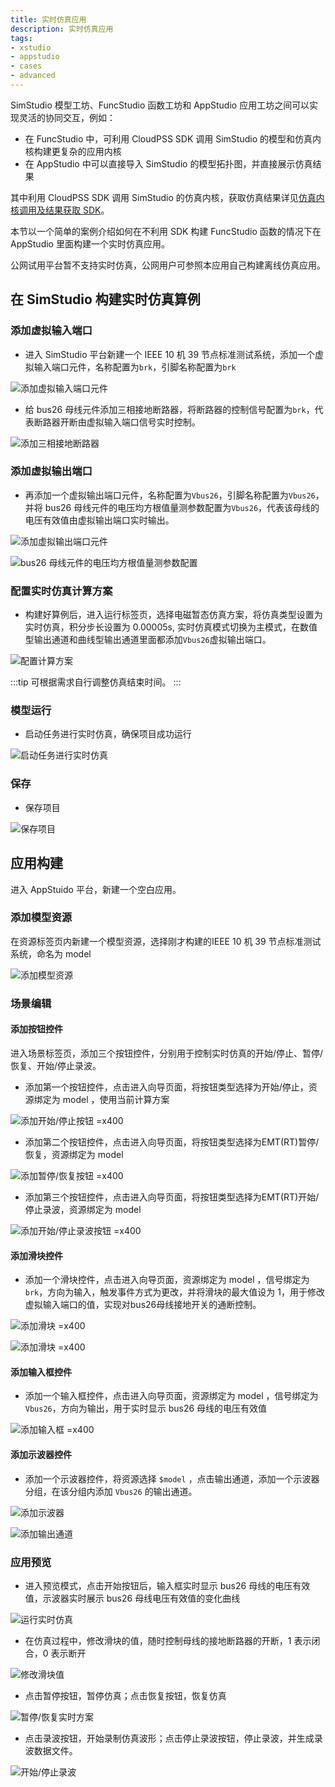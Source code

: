 ```yaml
--- 
title: 实时仿真应用
description: 实时仿真应用
tags:
- xstudio
- appstudio
- cases
- advanced
---
```


SimStudio 模型工坊、FuncStudio 函数工坊和 AppStudio 应用工坊之间可以实现灵活的协同交互，例如：

+ 在 FuncStudio 中，可利用 CloudPSS SDK 调用 SimStudio 的模型和仿真内核构建更复杂的应用内核
+ 在 AppStudio 中可以直接导入 SimStudio 的模型拓扑图，并直接展示仿真结果

其中利用 CloudPSS SDK 调用 SimStudio 的仿真内核，获取仿真结果详见[仿真内核调用及结果获取 SDK](../../../../80-sdk-python/40-emtlab-sdk/20-advanced/20-advanced-case2/index.md)。

本节以一个简单的案例介绍如何在不利用 SDK 构建 FuncStudio 函数的情况下在 AppStudio 里面构建一个实时仿真应用。

公网试用平台暂不支持实时仿真，公网用户可参照本应用自己构建离线仿真应用。

## 在 SimStudio 构建实时仿真算例

### 添加虚拟输入端口

- 进入 SimStudio 平台新建一个 IEEE 10 机 39 节点标准测试系统，添加一个虚拟输入端口元件，名称配置为`brk`，引脚名称配置为`brk`

![添加虚拟输入端口元件](./image-1.png)

- 给 bus26 母线元件添加三相接地断路器，将断路器的控制信号配置为`brk`，代表断路器开断由虚拟输入端口信号实时控制。

![添加三相接地断路器](./image-2.png)

### 添加虚拟输出端口

- 再添加一个虚拟输出端口元件，名称配置为`Vbus26`，引脚名称配置为`Vbus26`，并将 bus26 母线元件的电压均方根值量测参数配置为`Vbus26`，代表该母线的电压有效值由虚拟输出端口实时输出。

![添加虚拟输出端口元件](./image-3.png)

![bus26 母线元件的电压均方根值量测参数配置](./image-4.png)

### 配置实时仿真计算方案

- 构建好算例后，进入运行标签页，选择电磁暂态仿真方案，将仿真类型设置为实时仿真，积分步长设置为 0.00005s,
实时仿真模式切换为主模式，在数值型输出通道和曲线型输出通道里面都添加`Vbus26`虚拟输出端口。

![配置计算方案](./image-5.png)

:::tip
可根据需求自行调整仿真结束时间。
:::

### 模型运行

- 启动任务进行实时仿真，确保项目成功运行

![启动任务进行实时仿真](./image-7.png)

### 保存

- 保存项目

![保存项目](./image-6.png) 

## 应用构建

进入 AppStuido 平台，新建一个空白应用。

### 添加模型资源

在资源标签页内新建一个模型资源，选择刚才构建的IEEE 10 机 39 节点标准测试系统，命名为 model

![添加模型资源](./model.png)

### 场景编辑

#### 添加按钮控件

进入场景标签页，添加三个按钮控件，分别用于控制实时仿真的开始/停止、暂停/恢复、开始/停止录波。

- 添加第一个按钮控件，点击进入向导页面，将按钮类型选择为开始/停止，资源绑定为 model ，使用当前计算方案

![添加开始/停止按钮 =x400](./button1.png)

- 添加第二个按钮控件，点击进入向导页面，将按钮类型选择为EMT(RT)暂停/恢复，资源绑定为 model
 
![添加暂停/恢复按钮 =x400](./button2.png)

- 添加第三个按钮控件，点击进入向导页面，将按钮类型选择为EMT(RT)开始/停止录波，资源绑定为 model

![添加开始/停止录波按钮 =x400](./button3.png)

#### 添加滑块控件

- 添加一个滑块控件，点击进入向导页面，资源绑定为 model ，信号绑定为`brk`，方向为输入，触发事件方式为更改，并将滑块的最大值设为 1，用于修改虚拟输入端口的值，实现对bus26母线接地开关的通断控制。
  
![添加滑块 =x400](./slider.png)

![添加滑块 =x400](./slider1.png)

#### 添加输入框控件

- 添加一个输入框控件，点击进入向导页面，资源绑定为 model ，信号绑定为`Vbus26`，方向为输出，用于实时显示 bus26 母线的电压有效值
  
![添加输入框 =x400](./input.png)

#### 添加示波器控件

- 添加一个示波器控件，将资源选择 `$model` ，点击输出通道，添加一个示波器分组，在该分组内添加 `Vbus26` 的输出通道。
  
![添加示波器](./oscilloscope1.png)

![添加输出通道](./oscilloscope2.png)

### 应用预览

- 进入预览模式，点击开始按钮后，输入框实时显示 bus26 母线的电压有效值，示波器实时展示 bus26 母线电压有效值的变化曲线

![运行实时仿真](./app1.png)

- 在仿真过程中，修改滑块的值，随时控制母线的接地断路器的开断，1 表示闭合，0 表示断开

![修改滑块值](./app2.png)

- 点击暂停按钮，暂停仿真；点击恢复按钮，恢复仿真

![暂停/恢复实时方案](./app3.png)

- 点击录波按钮，开始录制仿真波形；点击停止录波按钮，停止录波，并生成录波数据文件。

![开始/停止录波](./app4.png)


